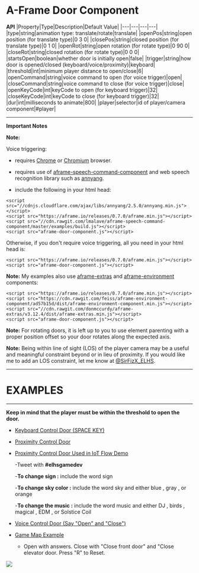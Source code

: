 A-Frame Door Component
=========================

**API**
|Property|Type|Description|Default Value| 
|---|---|---|---|
|type|string|animation type: translate/rotate|translate|
|openPos|string|open position (for translate type)|0  3  0|
|closePos|string|closed position (for translate type)|0  1  0|
|openRot|string|open rotation (for rotate type)|0  90  0|
|closeRot|string|closed rotation (for rotate type)|0  0  0|
|startsOpen|boolean|whether door is initially open|false|
|trigger|string|how door is opened/closed (keyboard/voice/proximity)|keyboard|
|threshold|int|minimum player distance to open/close|6|
|openCommand|string|voice command to open (for voice trigger)|open|
|closeCommand|string|voice command to close (for voice trigger)|close|
|openKeyCode|int|keyCode to open (for keyboard trigger)|32|
|closeKeyCode|int|keyCode to close (for keyboard trigger)|32|
|dur|int|milliseconds to animate|800|
|player|selector|id of player/camera component|#player|

___

**Important Notes**

**Note:**

Voice triggering:

- requires <a href="https://www.google.com/chrome/browser/desktop/index.html" rel="noopener noreferrer">Chrome</a> or <a href="https://www.chromium.org/getting-involved/download-chromium" rel="noopener noreferrer">Chromium</a> browser.

- requires use of <a href="https://www.npmjs.com/package/aframe-speech-command-component" rel="noopener noreferrer">aframe-speech-command-component</a> and web speech recognition library such as <a href="https://github.com/TalAter/annyang" rel="noopener noreferrer">annyang</a>.  
- include the following in your html head:
```
<script src="//cdnjs.cloudflare.com/ajax/libs/annyang/2.5.0/annyang.min.js"></script>
<script src="https://aframe.io/releases/0.7.0/aframe.min.js"></script>
<script src="//cdn.rawgit.com/lmalave/aframe-speech-command-component/master/examples/build.js"></script>
<script src="aframe-door-component.js"></script>

```
Otherwise, if you don't require voice triggering, all you need in your html head is:
```
<script src="https://aframe.io/releases/0.7.0/aframe.min.js"></script>
<script src="aframe-door-component.js"></script>
```
**Note:** My examples also use <a href="https://github.com/donmccurdy/aframe-extras" rel="noopener noreferrer">aframe-extras</a> and <a href="https://feiss.github.io/aframe-environment-component/" rel="noopener noreferrer">aframe-environment</a> components:
```
<script src="https://aframe.io/releases/0.7.0/aframe.min.js"></script>
<script src="https://cdn.rawgit.com/feiss/aframe-environment-component/ad57b15d/dist/aframe-environment-component.min.js"></script>
<script src="//cdn.rawgit.com/donmccurdy/aframe-extras/v3.12.4/dist/aframe-extras.min.js"></script>
<script src="aframe-door-component.js"></script>
```
**Note:** For rotating doors, it is left up to you to use element parenting with a proper position offset so your door rotates along the expected axis.

**Note:** Being within line of sight (LOS) of the player camera may be a useful and meaningful constraint beyond or in lieu of proximity. If you would like me to add an LOS constraint, let me know at <a href="https://twitter.com/@SirFizX_ELHS" rel="noopener noreferrer">@SirFizX_ELHS</a>.
____
EXAMPLES
========
____
**Keep in mind that the player must be within the threshold to open the door.**
- <a href="https://aframe-door-component.glitch.me/keyboard-control-door" rel="noopener noreferrer">Keyboard Control Door (SPACE KEY)</a>
- <a href="https://aframe-door-component.glitch.me/proximity-control-door" rel="noopener noreferrer">Proximity Control Door</a>
- <a href="https://elhs.glitch.me/" rel="noopener noreferrer">Proximity Control Door Used in IoT Flow Demo</a>

  -Tweet with **#elhsgamedev**
  
  -**To change sign :**    include the word sign
  
  -**To change sky color :**  include the word sky and either blue , gray , or orange
  
  -**To change the music :** include the word music and either DJ , birds , magical , EDM , or Solstice Coil 
- <a href="https://aframe-door-component.glitch.me/voice-control-door" rel="noopener noreferrer">Voice Control Door (Say "Open" and "Close")</a>
- <a href="https://aframe-door-component.glitch.me/map" rel="noopener noreferrer">Game Map Example</a>
  - Open with answers. Close with "Close front door" and "Close elevator door. Press "R" to Reset.
<img src="https://cdn.glitch.com/46a82737-5997-41dc-96e6-2074eba7fa69%2FGameMapFrontDoor.png?1511176262655" />
